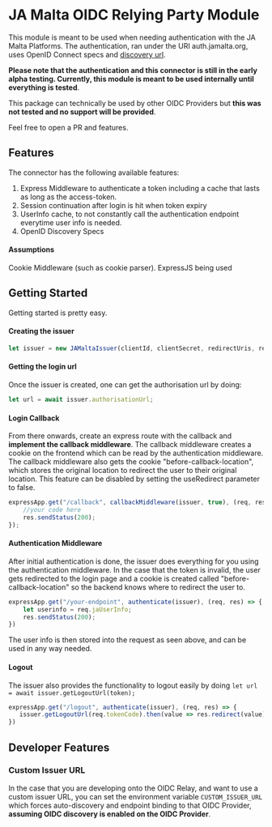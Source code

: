 # JA Malta OIDC Relying Party Module

This module is meant to be used when needing authentication with the JA Malta Platforms.  The authentication, ran under the URI auth.jamalta.org, uses OpenID Connect specs and [discovery url](https://auth.jamalta.org/.well-known/openid-configuration).  

**Please note that the authentication and this connector is still in the early alpha testing.  Currently, this module is meant to be used internally until everything is tested**.

This package can technically be used by other OIDC Providers but **this was not tested and no support will be provided**.  

Feel free to open a PR and features.
## Features
The connector has the following available features:
1. Express Middleware to authenticate a token including a cache that lasts as long as the access-token.
2. Session continuation after login is hit when token expiry
3. UserInfo cache, to not constantly call the authentication endpoint everytime user info is needed.
4. OpenID Discovery Specs

#### Assumptions
Cookie Middleware (such as cookie parser).
ExpressJS being used

## Getting Started
Getting started is pretty easy.  

#### Creating the issuer
```js 
let issuer = new JAMaltaIssuer(clientId, clientSecret, redirectUris, responseTypes, scopes);
```

#### Getting the login url
Once the issuer is created, one can get the authorisation url by doing:
```js
let url = await issuer.authorisationUrl;
```

#### Login Callback
From there onwards, create an express route with the callback and **implement the callback middleware**.  The callback middleware creates a cookie on the frontend which can be read by the authentication middleware.  The callback middleware also gets the cookie "before-callback-location", which stores the original location to redirect the user to their original location.  This feature can be disabled by setting the useRedirect parameter to false.
```js
expressApp.get("/callback", callbackMiddleware(issuer, true), (req, res) => {
    //your code here
    res.sendStatus(200);
});
```

#### Authentication Middleware
After initial authentication is done, the issuer does everything for you using the authentication middleware.  In the case that the token is invalid, the user gets redirected to the login page and a cookie is created called "before-callback-location" so the backend knows where to redirect the user to.
```js
expressApp.get("/your-endpoint", authenticate(issuer), (req, res) => {
    let userinfo = req.jaUserInfo;
    res.sendStatus(200);
})
```
The user info is then stored into the request as seen above, and can be used in any way needed.

#### Logout
The issuer also provides the functionality to logout easily by doing `let url = await issuer.getLogoutUrl(token);`
```js
expressApp.get("/logout", authenticate(issuer), (req, res) => {
   issuer.getLogoutUrl(req.tokenCode).then(value => res.redirect(value));
})
```

## Developer Features
### Custom Issuer URL
In the case that you are developing onto the OIDC Relay, and want to use a custom issuer URL, you can set the environment variable `CUSTOM_ISSUER_URL` which forces auto-discovery and endpoint binding to that OIDC Provider, **assuming OIDC discovery is enabled on the OIDC Provider**. 
